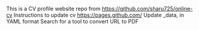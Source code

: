 This is a CV profile website repo from https://github.com/sharu725/online-cv
Instructions to update cv https://pages.github.com/
Update _data, in YAML format
Search for a tool to convert URL to PDF
